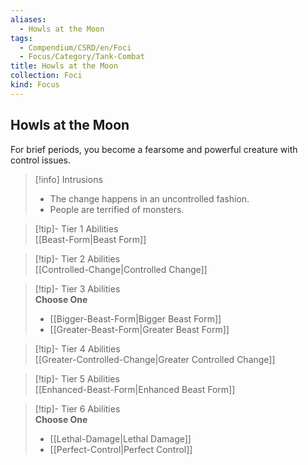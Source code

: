```yaml
---
aliases:
  - Howls at the Moon
tags:
  - Compendium/CSRD/en/Foci
  - Focus/Category/Tank-Combat
title: Howls at the Moon
collection: Foci
kind: Focus
---
```

## Howls at the Moon  
For brief periods, you become a fearsome and powerful creature with control issues.  

>[!info] Intrusions  
>- The change happens in an uncontrolled fashion.  
>- People are terrified of monsters.  


>[!tip]- Tier 1 Abilities  
> [[Beast-Form|Beast Form]]  


>[!tip]- Tier 2 Abilities  
> [[Controlled-Change|Controlled Change]]  


>[!tip]- Tier 3 Abilities  
> **Choose One**  
>- [[Bigger-Beast-Form|Bigger Beast Form]]  
>- [[Greater-Beast-Form|Greater Beast Form]]  


>[!tip]- Tier 4 Abilities  
> [[Greater-Controlled-Change|Greater Controlled Change]]  


>[!tip]- Tier 5 Abilities  
> [[Enhanced-Beast-Form|Enhanced Beast Form]]  


>[!tip]- Tier 6 Abilities  
> **Choose One**  
>- [[Lethal-Damage|Lethal Damage]]  
>- [[Perfect-Control|Perfect Control]]
